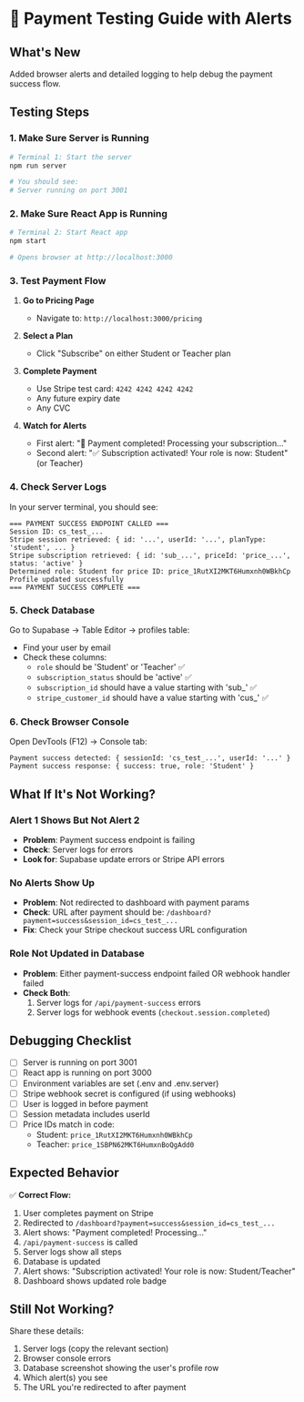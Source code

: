 # 🧪 Payment Testing Guide with Alerts

## What's New
Added browser alerts and detailed logging to help debug the payment success flow.

## Testing Steps

### 1. Make Sure Server is Running
```bash
# Terminal 1: Start the server
npm run server

# You should see:
# Server running on port 3001
```

### 2. Make Sure React App is Running
```bash
# Terminal 2: Start React app
npm start

# Opens browser at http://localhost:3000
```

### 3. Test Payment Flow

1. **Go to Pricing Page**
   - Navigate to: `http://localhost:3000/pricing`

2. **Select a Plan**
   - Click "Subscribe" on either Student or Teacher plan

3. **Complete Payment**
   - Use Stripe test card: `4242 4242 4242 4242`
   - Any future expiry date
   - Any CVC

4. **Watch for Alerts**
   - First alert: "🎉 Payment completed! Processing your subscription..."
   - Second alert: "✅ Subscription activated! Your role is now: Student" (or Teacher)

### 4. Check Server Logs

In your server terminal, you should see:
```
=== PAYMENT SUCCESS ENDPOINT CALLED ===
Session ID: cs_test_...
Stripe session retrieved: { id: '...', userId: '...', planType: 'student', ... }
Stripe subscription retrieved: { id: 'sub_...', priceId: 'price_...', status: 'active' }
Determined role: Student for price ID: price_1RutXI2MKT6Humxnh0WBkhCp
Profile updated successfully
=== PAYMENT SUCCESS COMPLETE ===
```

### 5. Check Database

Go to Supabase → Table Editor → profiles table:
- Find your user by email
- Check these columns:
  - `role` should be 'Student' or 'Teacher' ✅
  - `subscription_status` should be 'active' ✅
  - `subscription_id` should have a value starting with 'sub_' ✅
  - `stripe_customer_id` should have a value starting with 'cus_' ✅

### 6. Check Browser Console

Open DevTools (F12) → Console tab:
```
Payment success detected: { sessionId: 'cs_test_...', userId: '...' }
Payment success response: { success: true, role: 'Student' }
```

## What If It's Not Working?

### Alert 1 Shows But Not Alert 2
- **Problem**: Payment success endpoint is failing
- **Check**: Server logs for errors
- **Look for**: Supabase update errors or Stripe API errors

### No Alerts Show Up
- **Problem**: Not redirected to dashboard with payment params
- **Check**: URL after payment should be: `/dashboard?payment=success&session_id=cs_test_...`
- **Fix**: Check your Stripe checkout success URL configuration

### Role Not Updated in Database
- **Problem**: Either payment-success endpoint failed OR webhook handler failed
- **Check Both**:
  1. Server logs for `/api/payment-success` errors
  2. Server logs for webhook events (`checkout.session.completed`)

## Debugging Checklist

- [ ] Server is running on port 3001
- [ ] React app is running on port 3000
- [ ] Environment variables are set (.env and .env.server)
- [ ] Stripe webhook secret is configured (if using webhooks)
- [ ] User is logged in before payment
- [ ] Session metadata includes userId
- [ ] Price IDs match in code:
  - Student: `price_1RutXI2MKT6Humxnh0WBkhCp`
  - Teacher: `price_1SBPN62MKT6HumxnBoQgAdd0`

## Expected Behavior

✅ **Correct Flow:**
1. User completes payment on Stripe
2. Redirected to `/dashboard?payment=success&session_id=cs_test_...`
3. Alert shows: "Payment completed! Processing..."
4. `/api/payment-success` is called
5. Server logs show all steps
6. Database is updated
7. Alert shows: "Subscription activated! Your role is now: Student/Teacher"
8. Dashboard shows updated role badge

## Still Not Working?

Share these details:
1. Server logs (copy the relevant section)
2. Browser console errors
3. Database screenshot showing the user's profile row
4. Which alert(s) you see
5. The URL you're redirected to after payment


